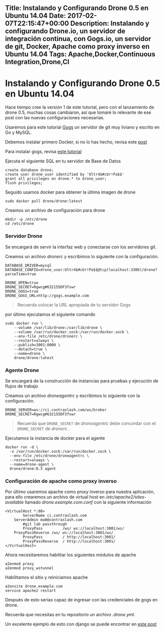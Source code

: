 Title: Instalando y Configurando Drone 0.5 en Ubuntu 14.04 
Date: 2017-02-07T22:15:47+00:00
Description: Instalando y configurando Drone.io, un servidor de integración continua, con Gogs.io, un servidor de git, Docker, Apache como proxy inverso en Ubuntu 14.04
Tags: Apache,Docker,Continuous Integration,Drone,CI
---
# Instalando y Configurando Drone 0.5 en Ubuntu 14.04 

Hace tiempo cree la versión 1 de este tutorial, pero con el lanzamiento de drone 0.5, muchas cosas cambiaron, así que tomaré lo relevante de ese post con las nuevas configuraciones necesarias.

Usaremos para este tutorial [Gogs](http://gogs.io) un servidor de git muy liviano y escrito en Go y MySQL.

Debemos instalar primero Docker, si no lo has hecho, revisa este [post](http://blog.contraslash.com/instalando-docker-en-ubuntu-1404/)

Para instalar gogs, revisa [este tutorial](http://blog.contraslash.com/instalando-gogs-en-ubuntu-1404-con-apache/)

Ejecuta el siguiente SQL en tu servidor de Base de Datos

```
create database drone;
create user drone_user identified by 'Ultr4$#cUr!Pa$$'
grant all privileges on drone.* to drone_user;
flush privileges;
```

Seguido usamos docker para obtener la última imagen de drone

```
sudo docker pull drone/drone:latest
```

Creamos un archivo de configuración para drone
```
mkdir -p /etc/drone
cd /etc/drone
```

### Servidor Drone
Se encargará de servir la interfaz web y conectarse con los servidores git.

Creamos un archivo *dronerc* y escribimos lo siguiente con la configuración.

```
DATABASE_DRIVER=mysql
DATABASE_CONFIG=drone_user:Ultr4$#cUr!Pa$$@tcp(localhost:3306)/drone?parseTime=true

DRONE_OPEN=true
DRONE_SECRET=Rgwcg#632155DF3fswr
DRONE_GOGS=true
DRONE_GOGS_URL=http://gogs.example.com
```

> Recuerda colocar la URL apropiada de tu servidor Gogs

por último ejecutamos el siguiente comando

```
sudo docker run \
	--volume /var/lib/drone:/var/lib/drone \
	--volume /var/run/docker.sock:/var/run/docker.sock \
	--env-file /etc/drone/dronerc \
	--restart=always \
	--publish=3001:8000 \
	--detach=true \
	--name=drone \
	drone/drone:latest
```

### Agente Drone
Se encargará de la construcción de instancias para pruebas y ejecución de flujos de trabajo

Creamos un archivo *droneagentrc* y escribimos lo siguiente con la configuración.

```
DRONE_SERVER=ws://ci.contraslash.com/ws/broker
DRONE_SECRET=Rgwcg#632155DF3fswr
```

> Recuerda que `DRONE_SECRET` de *droneagentrc*  debe concordar con el `DRONE_SECRET` de *dronerc* .

Ejecutamos la instancia de docker para el agente

```
docker run -d \
  -v /var/run/docker.sock:/var/run/docker.sock \
  --env-file /etc/drone/droneagentrc \
  --restart=always \
  --name=drone-agent \
  drone/drone:0.5 agent
```

### Configuración de apache como proxy inverso
Por último usaremos apache como proxy inverso para nuestra aplicación, para ello crearemos un archivo de virtual host en */etc/apache2/sites-available* llamado *drone.example.com.conf* con la siguiente información

```
<VirtualHost *:80>
        ServerName ci.contraslash.com
	ServerAdmin ma0@contraslash.com
        #git lab passthrough
        ProxyPass         /ws/ ws://localhost:3001/ws/
	ProxyPassReverse /ws/ ws://localhost:3001/ws/
        ProxyPass         / http://localhost:3001/
        ProxyPassReverse  / http://localhost:3001/
</VirtualHost>
```

Ahora necesitaremos habilitar los siguientes módulos de apache

```
a2enmod proxy
a2enmod proxy_wstunnel
```

Habilitamos el sitio y reiniciamos apache
```
a2ensite drone.example.com
service apache2 restart
```

Después de esto serías capaz de ingresar con las credenciales de gogs en drone. 

Recuerda que necesitas en tu repositorio un archivo *.drone.yml*.

Un excelente ejemplo de esto con django se puede encontrar en [este post](https://codeandoando.com/integrar-django-con-droneio/)